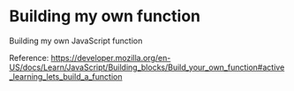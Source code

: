 # Building my own function
  
Building my own JavaScript function 

Reference: https://developer.mozilla.org/en-US/docs/Learn/JavaScript/Building_blocks/Build_your_own_function#active_learning_lets_build_a_function